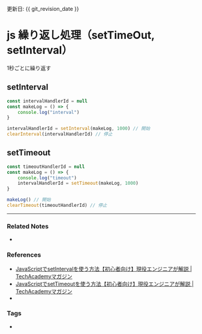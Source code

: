 更新日: {{ git_revision_date }}

# js 繰り返し処理（setTimeOut, setInterval）
1秒ごとに繰り返す

## setInterval
```js
const intervalHandlerId = null
const makeLog = () => {
	console.log("interval")
}

intervalHandlerId = setInterval(makeLog, 1000) // 開始
clearInterval(intervalHandlerId) // 停止
```

## setTimeout
```js
const timeoutHandlerId = null
const makeLog = () => {
	console.log("timeout")
	intervalHandlerId = setTimeout(makeLog, 1000)
}

makeLog() // 開始
clearTimeout(timeoutHandlerId) // 停止
```



----
### Related Notes
- 

### References
- [JavaScriptでsetIntervalを使う方法【初心者向け】現役エンジニアが解説 | TechAcademyマガジン](https://techacademy.jp/magazine/5537)
- [JavaScriptでsetTimeoutを使う方法【初心者向け】現役エンジニアが解説 | TechAcademyマガジン](https://techacademy.jp/magazine/5541)
- 

### Tags
- 